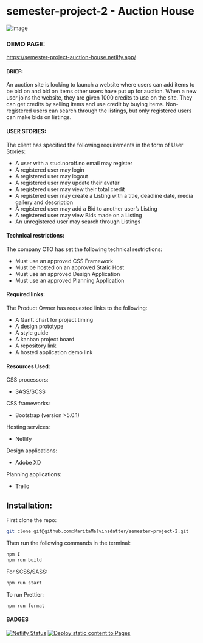 # semester-project-2 - Auction House

![image](https://github.com/MaritaMalvinsdatter/semester-project-2/assets/79151543/c18eab2a-296c-4468-bc9a-9958b2399924)

### DEMO PAGE: 
https://semester-project-auction-house.netlify.app/

#### BRIEF:
An auction site is looking to launch a website where users can add items to be bid on and bid on items other users have put up for auction.
When a new user joins the website, they are given 1000 credits to use on the site. They can get credits by selling items and use credit by buying items. Non-registered users can search through the listings, but only registered users can make bids on listings.

#### USER STORIES:
The client has specified the following requirements in the form of User Stories:

- A user with a stud.noroff.no email may register
- A registered user may login
- A registered user may logout
- A registered user may update their avatar
- A registered user may view their total credit
- A registered user may create a Listing with a title, deadline date, media gallery and description
- A registered user may add a Bid to another user’s Listing
- A registered user may view Bids made on a Listing
- An unregistered user may search through Listings

#### Technical restrictions:
The company CTO has set the following technical restrictions:

- Must use an approved CSS Framework
- Must be hosted on an approved Static Host
- Must use an approved Design Application
- Must use an approved Planning Application

#### Required links:
The Product Owner has requested links to the following:

- A Gantt chart for project timing
- A design prototype
- A style guide
- A kanban project board
- A repository link
- A hosted application demo link

#### Resources Used:
CSS processors:
- SASS/SCSS

CSS frameworks:
- Bootstrap (version >5.0.1)

Hosting services:
- Netlify

Design applications:
- Adobe XD

Planning applications:
- Trello

## Installation:

First clone the repo: 

```bash
git clone git@github.com:MaritaMalvinsdatter/semester-project-2.git
```

Then run the following commands in the terminal: 

```bash
npm I
npm run build
```

For SCSS/SASS:

```bash
npm run start
```

To run Prettier: 

```bash
npm run format
```

#### BADGES
[![Netlify Status](https://api.netlify.com/api/v1/badges/1bbdba6a-d29d-46b5-84f7-cde048ee2383/deploy-status)](https://app.netlify.com/sites/semester-project-auction-house/deploys)
[![Deploy static content to Pages](https://github.com/MaritaMalvinsdatter/social-media-client-workflow/actions/workflows/pages.yml/badge.svg)](https://github.com/MaritaMalvinsdatter/social-media-client-workflow/actions/workflows/static.yml)
